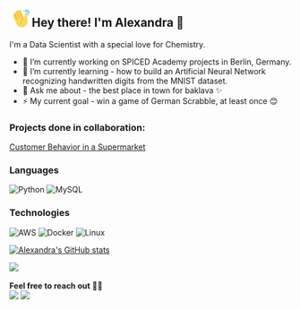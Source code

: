 <img src="./assets/hand-wave.gif" width='40' align="left"/><h2>Hey there! I'm Alexandra 💚</h2>

I'm a Data Scientist with a special love for Chemistry.
- 🔭 I’m currently working on SPICED Academy projects in Berlin, Germany.
- 🌱 I’m currently learning - how to build an Artificial Neural Network recognizing handwritten digits from the MNIST dataset.
- 💬 Ask me about - the best place in town for baklava ✨
- ⚡ My current goal - win a game of German Scrabble, at least once 😊

### Projects done in collaboration:&nbsp;
[Customer Behavior in a Supermarket](https://github.com/lenaromanenko/markov_simulation)

### Languages

![Python](https://img.shields.io/badge/-Python-000?&logo=python)
![MySQL](https://img.shields.io/badge/-MYSQL-000?&logo=MySQL&logoColor=4479A1)

### Technologies

![AWS](https://img.shields.io/badge/-AWS-000?&logo=Amazon-AWS&logoColor=FF9900)
![Docker](https://img.shields.io/badge/-Docker-000?&logo=Docker)
![Linux](https://img.shields.io/badge/-Linux-000?&logo=Linux&logoColor=FCC624)

[![Alexandra's GitHub stats](https://github-readme-stats.vercel.app/api?username=ai-aksoyoglu&count_private=true&show_icons=true&theme=chartreuse-dark&hide_title=true)](https://github.com/ai-aksoyoglu/github-readme-stats)

![](https://komarev.com/ghpvc/?username=ai-aksoyoglu&color=brightgreen&label=hits+👀)

__Feel free to reach out__ 🤝🏻  
<a href="https://www.linkedin.com/in/alexandra-irina-aksoyo%C4%9Flu-4722b575/"><img src="https://img.shields.io/badge/-0077B5?style=flat&logo=Linkedin&logoColor=white"/></a>
<a href="mailto:ai-aksoyoglu@protonmail.com"><img src="https://img.shields.io/badge/-ai&minus;aksoyoglu@protonmail.com-D14836?style=flat&logo=ProtonMail&logoColor=white&labelColor=#a7ffa4&color=#a7ffa4"/></a>


<!--
__Feel free to reach out__ [<img align="left" alt="linkedin" width="25px" src="assets/linkedin.png" />](https://www.linkedin.com/in/alexandra-irina-aksoyo%C4%9Flu-4722b575/)&nbsp;&nbsp;&nbsp;[<img alt="email" width="29px" src="assets/gmail.png" />](mailto:ai-aksoyoglu@protonmail.com) 
**ai-aksoyoglu/ai-aksoyoglu** is a ✨ _special_ ✨ repository because its `README.md` (this file) appears on your GitHub profile.

Here are some ideas to get you started:

- 🔭 I’m currently working on ...
- 🌱 I’m currently learning ...
- 👯 I’m looking to collaborate on ...
- 🤔 I’m looking for help with ...
- 💬 Ask me about ...
- 📫 How to reach me: ...
- 😄 Pronouns: ...
- ⚡ Fun fact: ...
-->
